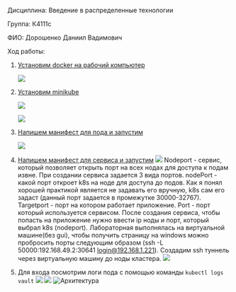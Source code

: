 Дисциплина: Введение в распределенные технологии

Группа: К4111с

ФИО: Дорошенко Даниил Вадимович

Ход работы:
1. [Установим docker на рабочий компьютер ](https://docs.docker.com/engine/install/ubuntu/)


   ![](https://github.com/Dandor1304/k8s-labs/blob/main/lab1/Pasted%20image%2020241108212902.png)

2. [Установим minikube](https://minikube.sigs.k8s.io/docs/start/?arch=%2Fwindows%2Fx86-64%2Fstable%2F.exe+download#Service)
   
   ![](https://github.com/Dandor1304/k8s-labs/blob/main/lab1/Pasted%20image%2020241108214355.png)

   ![](https://github.com/Dandor1304/k8s-labs/blob/main/lab1/Pasted%20image%2020241108221310.png)

3. [Напишем манифест для пода и запустим](https://github.com/Dandor1304/k8s-labs/blob/develop/lab1/lab1/vault-pod.yaml)
   
   ![](https://github.com/Dandor1304/k8s-labs/blob/main/lab1/Pasted%20image%2020241109012828.png)
 
4. [Напишем манифест для сервиса и запустим](https://github.com/Dandor1304/k8s-labs/blob/mainlab1/nodeport-service.yaml) 
   ![](https://github.com/Dandor1304/k8s-labs/blob/main/lab1/Pasted%20image%2020241109010157.png)
Nodeport - сервис, который позволяет открыть порт на всех нодах для доступа к подам извне. При создании сервиса задается 3 вида портов. nodePort - какой порт откроет k8s на ноде для доступа до подов. Как я понял хорошей практикой является не задавать его вручную, k8s сам его задаст (данный порт задается в промежутке 30000-32767). Targetport - порт на котором работает приложение. Port - порт который используется сервисом.
После создания сервиса, чтобы попасть на приложение нужно ввести ip ноды и порт, который выбрал k8s (nodeport).
Лабораторная выполнялась на виртуальной машине(без gui), чтобы получить страницу на windows можно пробросить порты следующим образом (ssh -L 50000:192.168.49.2:30641 login@192.168.1.221). Создадим ssh туннель через виртуальную машину до ноды кластера.
   ![](https://github.com/Dandor1304/k8s-labs/blob/main/lab1/Pasted%20image%2020241109012725.png)
5. Для входа посмотрим логи пода с помощью команды `kubectl logs vault` 
    ![](https://github.com/Dandor1304/k8s-labs/blob/main/lab1/Pasted%20image%2020241109011902.png)
![](https://github.com/Dandor1304/k8s-labs/blob/main/lab1/Pasted%20image%2020241109012424.png)
![Архитектура](https://github.com/Dandor1304/k8s-labs/blob/main/lab1/Диаграмма%20без%20названия.drawio%20(15).png)
